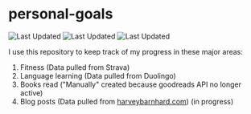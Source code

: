 # personal-goals
![Last Updated](https://img.shields.io/date/1624590535?color=FC4C02&label=Fitness%20Updated&logo=strava)
![Last Updated](https://img.shields.io/date/1624590535?color=7ac70c&label=Language%20Updated&logo=duolingo)
![Last Updated](https://img.shields.io/date/1624590535?color=e9e5cd&label=Books%20Updated&logo=goodreads)

I use this repository to keep track of my progress in these major areas:

1. Fitness (Data pulled from Strava)
2. Language learning (Data pulled from Duolingo)
3. Books read ("Manually" created because goodreads API no longer active)
4. Blog posts (Data pulled from [harveybarnhard.com](https://harveybarnhard.com)) (in progress)
